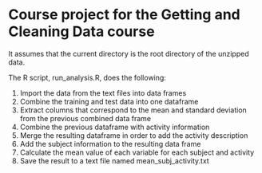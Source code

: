 # Course project for the Getting and Cleaning Data course

It assumes that the current directory is the root directory of the unzipped data.

The R script, run_analysis.R, does the following:

1. Import the data from the text files into data frames
2. Combine the training  and test data into one dataframe
3. Extract columns that correspond to the mean and standard deviation from the previous combined data frame
4. Combine the previous dataframe with activity information
5. Merge the resulting dataframe in order to add the activity description
6. Add the subject information to the resulting data frame
7. Calculate the mean value of each variable for each subject and activity
8. Save the result to a text file named mean_subj_activity.txt
